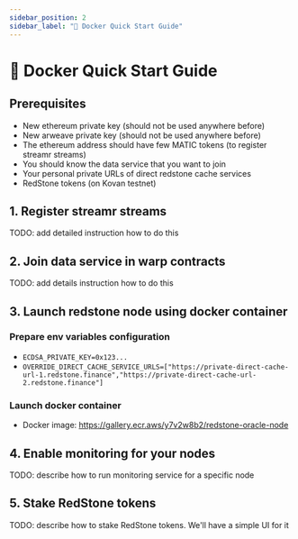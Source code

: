 ```yaml
---
sidebar_position: 2
sidebar_label: "🚀 Docker Quick Start Guide"
---
```


# 🚀 Docker Quick Start Guide

## Prerequisites
- New ethereum private key (should not be used anywhere before)
- New arweave private key (should not be used anywhere before)
- The ethereum address should have few MATIC tokens (to register streamr streams)
- You should know the data service that you want to join
- Your personal private URLs of direct redstone cache services
- RedStone tokens (on Kovan testnet)

## 1. Register streamr streams
TODO: add detailed instruction how to do this

## 2. Join data service in warp contracts
TODO: add details instruction how to do this

## 3. Launch redstone node using docker container

### Prepare env variables configuration
- `ECDSA_PRIVATE_KEY=0x123...`
- `OVERRIDE_DIRECT_CACHE_SERVICE_URLS=["https://private-direct-cache-url-1.redstone.finance","https://private-direct-cache-url-2.redstone.finance"]`

### Launch docker container
- Docker image: https://gallery.ecr.aws/y7v2w8b2/redstone-oracle-node

## 4. Enable monitoring for your nodes
TODO: describe how to run monitoring service for a specific node

## 5. Stake RedStone tokens
TODO: describe how to stake RedStone tokens. We'll have a simple UI for it
